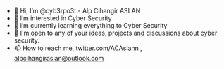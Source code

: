 - 👋 Hi, I’m @cyb3rpo3t - Alp Cihangir ASLAN
- 👀 I’m interested in Cyber Security
- 🌱 I’m currently learning everything to Cyber Security
- 💞️ I'm open to any of your ideas, projects and discussions about cyber security.
- 📫 How to reach me, twitter.com/ACAslann , alpcihangiraslan@outlook.com

<!---
cyb3rpo3t/cyb3rpo3t is a ✨ special ✨ repository because its `README.md` (this file) appears on your GitHub profile.
You can click the Preview link to take a look at your changes.
--->
